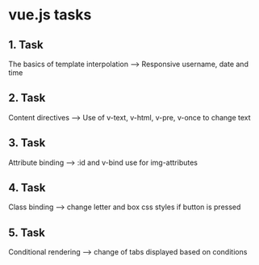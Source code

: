 # vue.js tasks

## 1. Task

The basics of template interpolation
--> Responsive username, date and time

## 2. Task

Content directives
--> Use of v-text, v-html, v-pre, v-once to change text

## 3. Task

Attribute binding
--> :id and v-bind use for img-attributes

## 4. Task

Class binding
--> change letter and box css styles if button is pressed

## 5. Task

Conditional rendering
--> change of tabs displayed based on conditions
